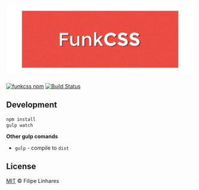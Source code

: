 <h1 align="center">
	<img src="images/logo.png" alt="funkcss">
</h1>

[![funkcss npm](https://img.shields.io/npm/v/funkcss.svg)](https://www.npmjs.com/package/funkcss) [![Build Status](https://travis-ci.org/filipelinhares/funkcss.svg?branch=master)](https://travis-ci.org/filipelinhares/funkcss)

## Development

```
npm install
gulp watch
```
**Other gulp comands**

- `gulp` - compile to `dist`


## License
[MIT](LICENSE.md) © Filipe Linhares
